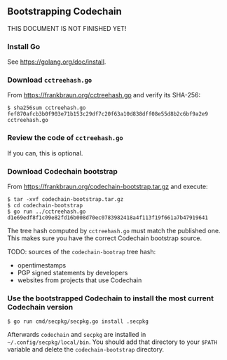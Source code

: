 Bootstrapping Codechain
-----------------------

THIS DOCUMENT IS NOT FINISHED YET!

### Install Go

See https://golang.org/doc/install.

### Download `cctreehash.go`

From https://frankbraun.org/cctreehash.go and verify its SHA-256:

    $ sha256sum cctreehash.go
    fef870afcb3b0f903e71b153c29df7c20f63a10d838dff08e55d8b2c6bf9a2e9 cctreehash.go

### Review the code of `cctreehash.go`

If you can, this is optional.

### Download Codechain bootstrap

From https://frankbraun.org/codechain-bootstrap.tar.gz and execute:

    $ tar -xvf codechain-bootstrap.tar.gz
    $ cd codechain-bootstrap
    $ go run ../cctreehash.go
    d1e69edf8f1c09e82fd16b008d70ec0783982418a4f113f19f661a7b47919641

The tree hash computed by `cctreehash.go` must match the published one.
This makes sure you have the correct Codechain bootstrap source.

TODO: sources of the `codechain-bootrap` tree hash:

- opentimestamps
- PGP signed statements by developers
- websites from projects that use Codechain

### Use the bootstrapped Codechain to install the most current Codechain version

    $ go run cmd/secpkg/secpkg.go install .secpkg

Afterwards `codechain` and `secpkg` are installed in
`~/.config/secpkg/local/bin`. You should add that directory to your
`$PATH` variable and delete the `codechain-bootstrap` directory.

